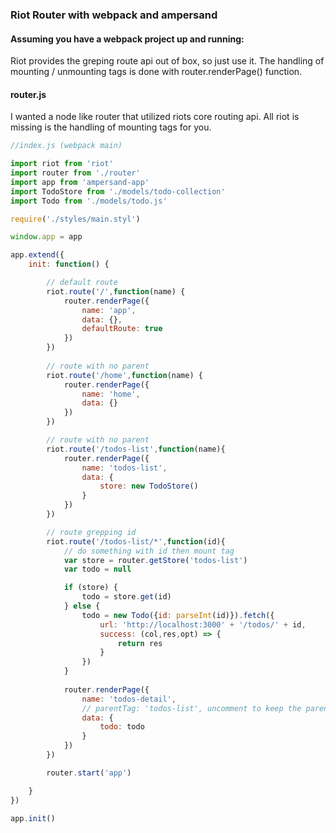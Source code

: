 ### Riot Router with webpack and ampersand

#### Assuming you have a webpack project up and running:
Riot provides the greping route api out of box, so just use it. The handling of mounting / unmounting tags is done with router.renderPage() function. 

#### router.js
I wanted a node like router that utilized riots core routing api. All riot is missing is the handling of mounting tags for you.

```javascript
//index.js (webpack main)

import riot from 'riot'
import router from './router'
import app from 'ampersand-app'
import TodoStore from './models/todo-collection'
import Todo from './models/todo.js'

require('./styles/main.styl')

window.app = app 

app.extend({
	init: function() {

		// default route
		riot.route('/',function(name) {
			router.renderPage({
				name: 'app',
				data: {},
				defaultRoute: true
			})
		})
		
		// route with no parent
		riot.route('/home',function(name) {
			router.renderPage({
				name: 'home',
				data: {}
			})
		})

		// route with no parent
		riot.route('/todos-list',function(name){
			router.renderPage({
				name: 'todos-list',
				data: {
					store: new TodoStore()
				}
			})
		})

		// route grepping id
		riot.route('/todos-list/*',function(id){
			// do something with id then mount tag
			var store = router.getStore('todos-list')
			var todo = null

			if (store) {
				todo = store.get(id)
			} else {
				todo = new Todo({id: parseInt(id)}).fetch({
					url: 'http://localhost:3000' + '/todos/' + id, 
					success: (col,res,opt) => {
						return res
					}
				})
			}	
			
			router.renderPage({
				name: 'todos-detail',
				// parentTag: 'todos-list', uncomment to keep the parent
				data: {
					todo: todo
				}
			})
		})

		router.start('app')

	}
})

app.init()
```